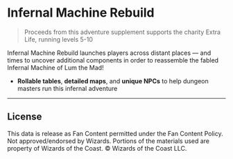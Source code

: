 # Infernal Machine Rebuild

> Proceeds from this adventure supplement supports the charity Extra Life, running levels 5-10

Infernal Machine Rebuild launches players across distant places — and times to uncover additional components in order to reassemble the fabled Infernal Machine of Lum the Mad!

- **Rollable tables**, **detailed maps**, and **unique NPCs** to help dungeon masters run this infernal adventure

---

## License

This data is release as Fan Content permitted under the Fan Content Policy. Not approved/endorsed by Wizards. Portions of the materials used are property of Wizards of the Coast. © Wizards of the Coast LLC.
